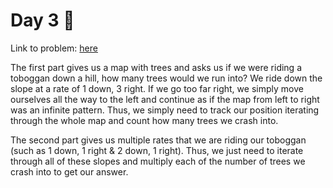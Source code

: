 # Day 3 🎄

Link to problem: [here](https://adventofcode.com/2020/day/3)

The first part gives us a map with trees and asks us if we were riding a toboggan down a hill, how many trees would we run into? We ride down the slope at a rate of 1 down, 3 right. If we go too far right, we simply move ourselves all the way to the left and continue as if the map from left to right was an infinite pattern. Thus, we simply need to track our position iterating through the whole map and count how many trees we crash into.

The second part gives us multiple rates that we are riding our toboggan (such as 1 down, 1 right & 2 down, 1 right). Thus, we just need to iterate through all of these slopes and multiply each of the number of trees we crash into to get our answer.
